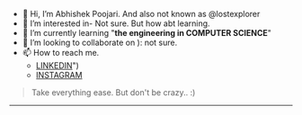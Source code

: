 - 👋 Hi, I’m Abhishek Poojari. And also not known as @lostexplorer
- 👀 I’m interested in- Not sure. But how abt learning.
- 🌱 I’m currently learning "**the engineering in COMPUTER SCIENCE**"
- 💞️ I’m looking to collaborate on ): not sure.
- 📫 How to reach me.
    - [LINKEDIN](https://www.linkedin.com/in/abhishek-poojary-146165193)")
    - [INSTAGRAM](https://www.instagram.com/lost_e_xplorer/ "lost_e_xplorer")

<!---
lostxplorer/lostxplorer is a ✨ special ✨ repository because its `README.md` (this file) appears on your GitHub profile.
You can click the Preview link to take a look at your changes.
--->

>Take everything ease. But don't be crazy..  :)
***

